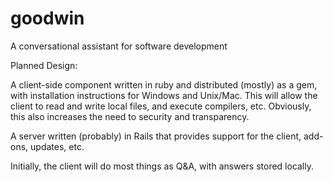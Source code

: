 # goodwin
A conversational assistant for software development

Planned Design:

A client-side component written in ruby and distributed (mostly) as a gem, with
installation instructions for Windows and Unix/Mac. This will allow the client
to read and write local files, and execute compilers, etc. Obviously, this also
increases the need to security and transparency.

A server written (probably) in Rails that provides support for the client,
add-ons, updates, etc.

Initially, the client will do most things as Q&A, with answers stored locally.
